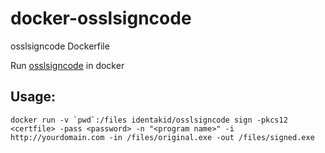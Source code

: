 # docker-osslsigncode
osslsigncode Dockerfile

Run [osslsigncode](http://sourceforge.net/projects/osslsigncode/) in docker

## Usage:
```
docker run -v `pwd`:/files identakid/osslsigncode sign -pkcs12 <certfile> -pass <password> -n "<program name>" -i http://yourdomain.com -in /files/original.exe -out /files/signed.exe
```
